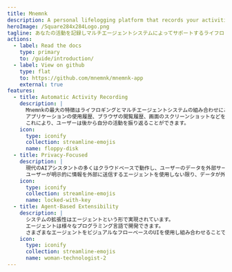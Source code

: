 ```yaml
---
title: Mnemnk
description: A personal lifelogging platform that records your activities and enhances them through a continuously running multi-agent system.
heroImage: /Square284x284Logo.png
tagline: あなたの活動を記録しマルチエージェントシステムによってサポートするライフロギングプラットフォーム
actions:
  - label: Read the docs
    type: primary
    to: /guide/introduction/
  - label: View on github
    type: flat
    to: https://github.com/mnemnk/mnemnk-app
    external: true
features:
  - title: Automatic Activity Recording
    description: |
      Mnemnkの最大の特徴はライフロギングとマルチエージェントシステムの組み合わせにあります。
      アプリケーションの使用履歴、ブラウザの閲覧履歴、画面のスクリーンショットなどを自動的に収集し、時系列で整理します。
      これにより、ユーザーは後から自分の活動を振り返ることができます。
    icon:
      type: iconify
      collection: streamline-emojis
      name: floppy-disk
  - title: Privacy-Focused
    description: |
      現代のAIアシスタントの多くはクラウドベースで動作し、ユーザーのデータを外部サーバーに送信する必要がありますが、Mnemnkはすべての情報をローカルに保存し、ローカル環境で動作するエージェントによって処理します。
      ユーザーが明示的に情報を外部に送信するエージェントを使用しない限り、データが外部に送信されることはありません。
    icon:
      type: iconify
      collection: streamline-emojis
      name: locked-with-key
  - title: Agent-Based Extensibility
    description: |
      システムの拡張性はエージェントという形で実現されています。
      エージェントは様々なプログラミング言語で開発できます。
      さまざまなエージェントをビジュアルなフローベースのUIを使用し組み合わせることで、プログラミングの知識がなくても複数のエージェントを連携させた複雑なシステムを構築することができます。
    icon:
      type: iconify
      collection: streamline-emojis
      name: woman-technologist-2
---
```

